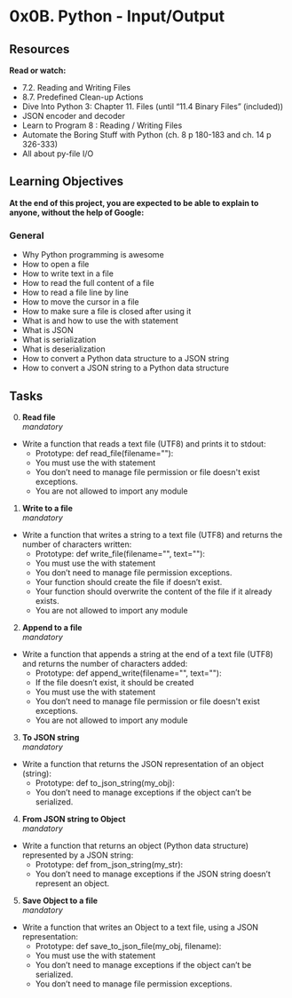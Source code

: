 # 0x0B. Python - Input/Output

## Resources
**Read or watch:**
- 7.2. Reading and Writing Files
- 8.7. Predefined Clean-up Actions
- Dive Into Python 3: Chapter 11. Files (until “11.4 Binary Files” (included))
- JSON encoder and decoder
- Learn to Program 8 : Reading / Writing Files
- Automate the Boring Stuff with Python (ch. 8 p 180-183 and ch. 14 p 326-333)
- All about py-file I/O

## Learning Objectives
**At the end of this project, you are expected to be able to explain to anyone, without the help of Google:**
### General
- Why Python programming is awesome
- How to open a file
- How to write text in a file
- How to read the full content of a file
- How to read a file line by line
- How to move the cursor in a file
- How to make sure a file is closed after using it
- What is and how to use the with statement
- What is JSON
- What is serialization
- What is deserialization
- How to convert a Python data structure to a JSON string
- How to convert a JSON string to a Python data structure

## Tasks
0. **Read file** <br>
*mandatory*
- Write a function that reads a text file (UTF8) and prints it to stdout:
  - Prototype: def read_file(filename=""):
  - You must use the with statement
  - You don’t need to manage file permission or file doesn't exist exceptions.
  - You are not allowed to import any module

1. **Write to a file** <br>
*mandatory*
- Write a function that writes a string to a text file (UTF8) and returns the number of characters written:
  - Prototype: def write_file(filename="", text=""):
  - You must use the with statement
  - You don’t need to manage file permission exceptions.
  - Your function should create the file if doesn’t exist.
  - Your function should overwrite the content of the file if it already exists.
  - You are not allowed to import any module

2. **Append to a file** <br>
*mandatory*
- Write a function that appends a string at the end of a text file (UTF8) and returns the number of characters added:
  - Prototype: def append_write(filename="", text=""):
  - If the file doesn’t exist, it should be created
  - You must use the with statement
  - You don’t need to manage file permission or file doesn't exist exceptions.
  - You are not allowed to import any module

3. **To JSON string** <br>
*mandatory*
- Write a function that returns the JSON representation of an object (string):
  - Prototype: def to_json_string(my_obj):
  - You don’t need to manage exceptions if the object can’t be serialized.

4. **From JSON string to Object** <br>
*mandatory*
- Write a function that returns an object (Python data structure) represented by a JSON string:
  - Prototype: def from_json_string(my_str):
  - You don’t need to manage exceptions if the JSON string doesn’t represent an object.

5. **Save Object to a file** <br>
*mandatory*
- Write a function that writes an Object to a text file, using a JSON representation:
  - Prototype: def save_to_json_file(my_obj, filename):
  - You must use the with statement
  - You don’t need to manage exceptions if the object can’t be serialized.
  - You don’t need to manage file permission exceptions.
